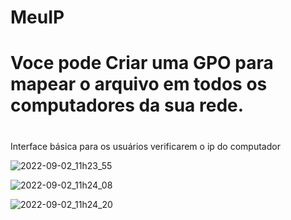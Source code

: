 # MeuIP
#
# Voce pode Criar uma GPO para mapear o arquivo em todos os computadores da sua rede.
#

Interface básica para os usuários verificarem o ip do computador


![2022-09-02_11h23_55](https://user-images.githubusercontent.com/65625548/188171875-f021e99d-5c6b-4be1-8ab1-b297c6b06afb.png)

![2022-09-02_11h24_08](https://user-images.githubusercontent.com/65625548/188171880-59c9ed83-1c19-4b8f-ae39-d66d0b427d44.png)

![2022-09-02_11h24_20](https://user-images.githubusercontent.com/65625548/188171886-02826300-da7e-40d9-a2ac-cf00af01daac.png)

